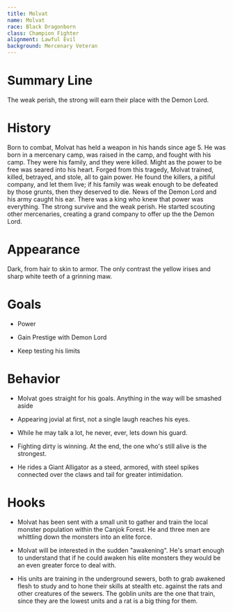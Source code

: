 ```yaml
---
title: Molvat
name: Molvat
race: Black Dragonborn
class: Champion Fighter
alignment: Lawful Evil
background: Mercenary Veteran
---
```


# Summary Line

The weak perish, the strong will earn their place with the Demon Lord.

# History

Born to combat, Molvat has held a weapon in his hands since age 5. He was born in a mercenary camp, was raised in the camp, and fought with his camp. They were his family, and they were killed. Might as the power to be free was seared into his heart. Forged from this tragedy, Molvat trained, killed, betrayed, and stole, all to gain power. He found the killers, a pitiful company, and let them live; if his family was weak enough to be defeated by those grunts, then they deserved to die. News of the Demon Lord and his army caught his ear. There was a king who knew that power was everything. The strong survive and the weak perish. He started scouting other mercenaries, creating a grand company to offer up the the Demon Lord. 

# Appearance

Dark, from hair to skin to armor. The only contrast the yellow irises and sharp white teeth of a grinning maw.

# Goals

- Power

- Gain Prestige with Demon Lord

- Keep testing his limits

# Behavior

- Molvat goes straight for his goals. Anything in the way will be smashed aside

- Appearing jovial at first, not a single laugh reaches his eyes.

- While he may talk a lot, he never, ever, lets down his guard.

- Fighting dirty is winning. At the end, the one who's still alive is the strongest.

- He rides a Giant Alligator as a steed, armored, with steel spikes connected over the claws and tail for greater intimidation.

# Hooks

- Molvat has been sent with a small unit to gather and train the local monster population within the Canjok Forest. He and three men are whittling down the monsters into an elite force.

- Molvat will be interested in the sudden "awakening". He's smart enough to understand that if he could awaken his elite monsters they would be an even greater force to deal with.

- His units are training in the underground sewers, both to grab awakened flesh to study and to hone their skills at stealth etc. against the rats and other creatures of the sewers. The goblin units are the one that train, since they are the lowest units and a rat is a big thing for them.

<!--  LocalWords:  Dragonborn Molvat Canjok
 -->
